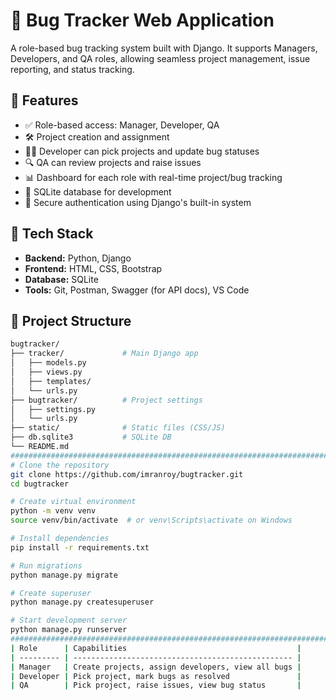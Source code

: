 # 🐞 Bug Tracker Web Application

A role-based bug tracking system built with Django. It supports Managers, Developers, and QA roles, allowing seamless project management, issue reporting, and status tracking.

## 🚀 Features

- ✅ Role-based access: Manager, Developer, QA
- 🛠️ Project creation and assignment
- 🧑‍💻 Developer can pick projects and update bug statuses
- 🔍 QA can review projects and raise issues
- 📊 Dashboard for each role with real-time project/bug tracking
- 💾 SQLite database for development
- 🔐 Secure authentication using Django's built-in system


## 🧰 Tech Stack

- **Backend:** Python, Django
- **Frontend:** HTML, CSS, Bootstrap
- **Database:** SQLite
- **Tools:** Git, Postman, Swagger (for API docs), VS Code

## 📂 Project Structure

```bash
bugtracker/
├── tracker/             # Main Django app
│   ├── models.py
│   ├── views.py
│   ├── templates/
│   └── urls.py
├── bugtracker/          # Project settings
│   ├── settings.py
│   └── urls.py
├── static/              # Static files (CSS/JS)
├── db.sqlite3           # SQLite DB
└── README.md
#######################################################################################################################
# Clone the repository
git clone https://github.com/imranroy/bugtracker.git
cd bugtracker

# Create virtual environment
python -m venv venv
source venv/bin/activate  # or venv\Scripts\activate on Windows

# Install dependencies
pip install -r requirements.txt

# Run migrations
python manage.py migrate

# Create superuser
python manage.py createsuperuser

# Start development server
python manage.py runserver
##########################################################################################################################
| Role      | Capabilities                                      |
| --------- | ------------------------------------------------- |
| Manager   | Create projects, assign developers, view all bugs |
| Developer | Pick project, mark bugs as resolved               |
| QA        | Pick project, raise issues, view bug status       |
